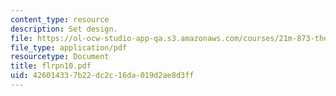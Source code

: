 ```yaml
---
content_type: resource
description: Set design.
file: https://ol-ocw-studio-app-qa.s3.amazonaws.com/courses/21m-873-theater-arts-topics-fall-2004-january-iap-2005/426014337b22dc2c16da019d2ae8d3ff_flrpn10.pdf
file_type: application/pdf
resourcetype: Document
title: flrpn10.pdf
uid: 42601433-7b22-dc2c-16da-019d2ae8d3ff
---
```

